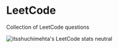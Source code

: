 # LeetCode
Collection of LeetCode questions

![itsshuchimehta's LeetCode stats neutral](https://leetcode-badge-sage.vercel.app/badge/smehta1011?theme=dark&bgColor=282828)



